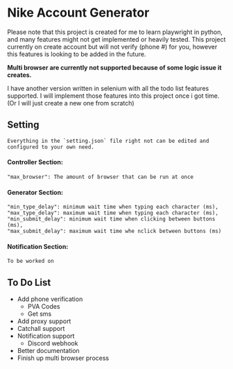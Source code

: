 # Nike Account Generator

Please note that this project is created for me to learn playwright in python,
and many features might not get implemented or heavily tested. This
project currently on create account but will not verify (phone #) for
you, however this features is looking to be added in the future.

**Multi browser are currently not supported because of some logic
issue it creates.**


I have another version written in selenium with all the todo list features
supported. I will implement those features into this project once i got time.
(Or I will just create a new one from scratch)


## Setting
    Everything in the `setting.json` file right not can be edited and
    configured to your own need.

#### Controller Section:
    "max_browser": The amount of browser that can be run at once
#### Generator Section:
    "min_type_delay": minimum wait time when typing each character (ms),
    "max_type_delay": maximum wait time when typing each character (ms),
    "min_submit_delay": minimum wait time when clicking between buttons (ms),
    "max_submit_delay": maximum wait time whe nclick between buttons (ms)
#### Notification Section:
    To be worked on


## To Do List
* Add phone verification
  * PVA Codes
  * Get sms
* Add proxy support
* Catchall support 
* Notification support 
  * Discord webhook
* Better documentation
* Finish up multi browser process